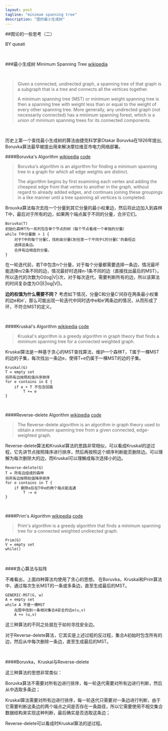 ```yaml
---
layout: post
tagline: "minimum spanning tree"
description: "图的最小生成树"
---
```


##图论的一些思考（二）

BY queati

<br>

###最小生成树 Minimum Spanning Tree [wikipedia](http://en.wikipedia.org/wiki/Minimum_spanning_tree)

<br>


> Given a connected, undirected graph, a spanning tree of that graph is a subgraph that is a tree and connects all the vertices together.
> 
>  A minimum spanning tree (MST) or minimum weight spanning tree is then a spanning tree with weight less than or equal to the weight of every other spanning tree. More generally, any undirected graph (not necessarily connected) has a minimum spanning forest, which is a union of minimum spanning trees for its connected components.

<br>

历史上第一个查找最小生成树的算法由捷克科学家Otakar Boruvka在1926年提出, Boruvka算法最早被提出用来解决摩拉维亚市电力网络部署。

####Boruvka's Algorithm [wikipedia](http://en.wikipedia.org/wiki/Bor%C5%AFvka%27s_algorithm) [code](https://github.com/queati/algorithms/blob/master/Graph/boruvka.c)

> Boruvka's algorithm is an algorithm for finding a minimum spanning tree in a graph for which all edge weights are distinct.
> 
> The algorithm begins by first examining each vertex and adding the cheapest edge from that vertex to another in the graph, without regard to already added edges, and continues joining these groupings in a like manner until a tree spanning all vertices is completed.

Brouvka算法每次去找一个分量到其它分量的最小权重边，然后将此边加入到森林T中，最后对于所有的边，如果两个端点属于不同的分量，合并它们。

	Boruvka(T)
	初始化森林T为一系列包含单个节点的树（每个节点看成一个单独的分量）
	while T中分量数 > 1 {
		对于T中的每个分量C，找到由分量C到任意一个不同于C的分量C'的最短边
		选择这条边。
		合并有边相连的分量。
	}
	
在一轮迭代前，若T中包含n个分量，对于每个分量都需要选择一条边，情况最坏能选择n/2条不同的边，情况最好时选择n-1条不同的边（直接找出最后的MST）。所以迭代的次数为O(log|V|)次，对于每次迭代，需要判断所有的边，所以该算法的时间复杂度为O(|E|log|V|)。

**边的权值为什么需要不同？**
考虑如下情况，分量C和分量C‘间存在两条最小权重的边e和e’，那么可能出现一轮迭代中同时选中e和e‘两条边的情况，从而形成了环，不符合MST的定义。

<br>

####Kruskal's Algorithm [wikipedia](http://en.wikipedia.org/wiki/Kruskal%27s_algorithm) [code](https://github.com/queati/algorithms/blob/master/Graph/kruskal.c)

> Kruskal's algorithm is a greedy algorithm in graph theory that finds a minimum spanning tree for a connected weighted graph. 

Kruskal算法是一种基于贪心的MST查找算法，维护一个森林T，T属于一棵MST的边的子集，每次找出一条边e，使得T+e仍属于一棵MST的边的子集。

	Kruskal(G)
	T = empty set
	将所有边按照权值升序排序
	for e contains in E {
		if e + T 不包含回路
			T += e
	}
	

<br>

####Reverse-delete Algorithm [wikipedia](http://en.wikipedia.org/wiki/Reverse-delete_algorithm) [code](https://github.com/queati/algorithms/blob/master/Graph/reverse_delete.c)

> The Reverse-delete algorithm is an algorithm in graph theory used to obtain a minimum spanning tree from a given connected, edge-weighted graph.
 
 Reverse-delete算法和Kruskal算法的思路非常相似，可以看成Kruskal的逆过程，它先讲节点按照降序进行排序，然后再按照这个顺序判断能否删除边。可以理解为每次删除大的边，而Kruskal可以理解成每次选择小的边。
 
 	Reverse-delete(G)
 	T = 所有边组成的森林
 	将所有边按照权值降序排序
 	for e contains in T {
 		if 删除e后在T中e的两个端点能连通
 			T -= e
 	}
 	
<br>
 	
####Prim's Algorithm [wikipedia](http://en.wikipedia.org/wiki/Prim%27s_algorithm) [code](https://github.com/queati/algorithms/blob/master/Graph/prim.c)

> Prim's algorithm is a greedy algorithm that finds a minimum spanning tree for a connected weighted undirected graph. 

	Prim(G)
	V = empty set
	while()


<br>


####贪心算法与拟阵

不难看出，上面四种算法均使用了贪心的思想。
在Boruvka，Kruskal和Prim算法中，通过每次生长MST的一条或多条边，直至生成最后的MST。

	GENERIC-MST(G, w)
	A = empty set
	while A 不是一棵MST
		在图中找到一条相对集合A安全的边e(u,v)
		A += (u,v)
		
这三种算法的不同之处就在于如何寻找安全边。

对于Reverse-delete算法，它其实是上述过程的反过程，集合A初始时包含所有的边，然后从中每次删除一条边，直至生成最后的MST。

<br>

####Boruvka，Kruskal与Reverse-delete

这三种算法的思想非常类似：

Boruvka算法不需要对所有边进行排序，每一轮迭代需要对所有边进行判断，然后从中选取多条边；

Kruskal算法需要对所有边进行排序，每一轮迭代只需要对一条边进行判断，由于它需要判断这条边的两个端点之间是否存在一条路径，所以它需要使用不相交集合数据结构来实现这种判断，最后确实是否选取这条边；

Reverse-delete可以看成时Kruskal算法的逆过程。
